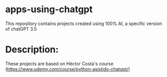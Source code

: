 # apps-using-chatgpt
This repository contains projects created using 100% AI, a specific version of chatGPT 3.5

# Description:
These projects are based on Héctor Costa's course (https://www.udemy.com/course/python-asistido-chatgpt/)
 
